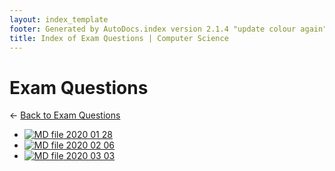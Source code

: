 ```yaml
---
layout: index_template
footer: Generated by AutoDocs.index version 2.1.4 "update colour again" ⓒ Starwort, 2020
title: Index of Exam Questions | Computer Science
---
```


# **Exam Questions**

← [Back to Exam Questions](..)

- [![MD file](https://img.icons8.com/windows/512/03dac6/regular-document.png) 2020 01 28](Paper_1/exam_questions/2020_01_28.md)
- [![MD file](https://img.icons8.com/windows/512/03dac6/regular-document.png) 2020 02 06](Paper_1/exam_questions/2020_02_06.md)
- [![MD file](https://img.icons8.com/windows/512/03dac6/regular-document.png) 2020 03 03](Paper_1/exam_questions/2020_03_03.md)
